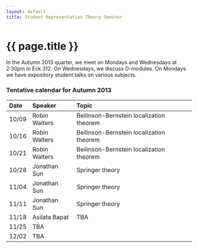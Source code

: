 ```yaml
---
layout: default
title: Student Representation Theory Seminar
---
```


# {{ page.title }}

In the Autumn 2013 quarter, we meet on Mondays and Wednesdays at 2:30pm in Eck 312. On Wednesdays, we discuss D-modules. On Mondays we have expository student talks on various subjects.

### Tentative calendar for Autumn 2013
<div class="classplan">

| Date  | Speaker       | Topic                                    |
| :---- | :-------      | :----                                    |
| 10/09 | Robin Walters | Beilinson-Bernstein localization theorem |
| 10/16 | Robin Walters | Beilinson-Bernstein localization theorem |
| 10/21 | Robin Walters | Beilinson-Bernstein localization theorem |
| 10/28 | Jonathan Sun  | Springer theory                          |
| 11/04 | Jonathan Sun  | Springer theory                          |
| 11/11 | Jonathan Sun  | Springer theory                          |
| 11/18 | Asilata Bapat | TBA                                      |
| 11/25 | TBA           |                                          |
| 12/02 | TBA           |                                          |

</div>
